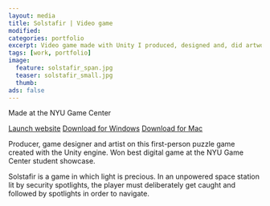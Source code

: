 ```yaml
---
layout: media
title: Solstafir | Video game
modified:
categories: portfolio
excerpt: Video game made with Unity I produced, designed and, did artwork for.
tags: [work, portfolio]
image:
  feature: solstafir_span.jpg
  teaser: solstafir_small.jpg
  thumb:
ads: false  
---
```

<p>Made at the NYU Game Center </p>

<div class="inline-btn">
  <a href="http://solstafirgame.com" class="btn" target="_blank"><i class="fa fa-external-link" aria-hidden="true"></i> Launch website</a>
  <a href="http://solstafirgame.com/download/Solstafir%20r1.006%20Windows.zip" class="btn"><i class="fa fa-download" aria-hidden="true"></i> Download for Windows</a>
  <a href="http://solstafirgame.com/download/Solstafir%20r1.006%20OSX.zip" class="btn"><i class="fa fa-download" aria-hidden="true"></i> Download for Mac</a>
</div>

<p>Producer, game designer and artist on this first-person puzzle game created with the Unity engine. Won best digital game at the NYU Game Center student showcase.</p>

<p>Solstafir is a game in which light is precious. In an unpowered space station lit by security spotlights, the player must deliberately get caught and followed by spotlights in order to navigate.</p>
